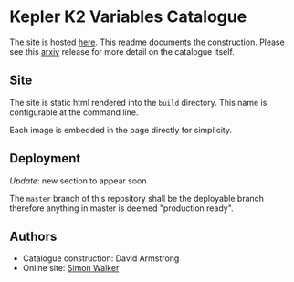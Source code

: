 Kepler K2 Variables Catalogue
=============================

The site is hosted [here](http://deneb.astro.warwick.ac.uk/phrlbj/k2varcat). This readme documents the construction. Please see this [arxiv](http://arxiv.org/abs/1411.6830) release for more detail on the catalogue itself.

Site
----

The site is static html rendered into the `build` directory. This name is configurable at the command line.

Each image is embedded in the page directly for simplicity.

Deployment
----------

*Update*: new section to appear soon

The `master` branch of this repository shall be the deployable branch therefore anything in master is deemed "production ready".

Authors
-------

* Catalogue construction: David Armstrong
* Online site: [Simon Walker](https://github.com/mindriot101)
